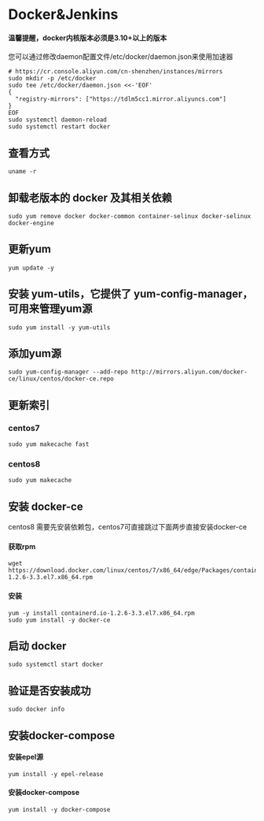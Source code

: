 # Docker&Jenkins

#### 温馨提醒，docker内核版本必须是3.10+以上的版本

您可以通过修改daemon配置文件/etc/docker/daemon.json来使用加速器

```
# https://cr.console.aliyun.com/cn-shenzhen/instances/mirrors
sudo mkdir -p /etc/docker
sudo tee /etc/docker/daemon.json <<-'EOF'
{
  "registry-mirrors": ["https://tdlm5cc1.mirror.aliyuncs.com"]
}
EOF
sudo systemctl daemon-reload
sudo systemctl restart docker
```

## 查看方式

```
uname -r
```

## 卸载老版本的 docker 及其相关依赖
```
sudo yum remove docker docker-common container-selinux docker-selinux docker-engine
```
## 更新yum
```
yum update -y
```
## 安装 yum-utils，它提供了 yum-config-manager，可用来管理yum源
```
sudo yum install -y yum-utils
```
## 添加yum源
```
sudo yum-config-manager --add-repo http://mirrors.aliyun.com/docker-ce/linux/centos/docker-ce.repo
```
## 更新索引

### centos7
```
sudo yum makecache fast
```
### centos8
```
sudo yum makecache
```

## 安装 docker-ce

centos8  需要先安装依赖包，centos7可直接跳过下面两步直接安装docker-ce

#### 获取rpm
```
wget https://download.docker.com/linux/centos/7/x86_64/edge/Packages/containerd.io-1.2.6-3.3.el7.x86_64.rpm
```
#### 安装
```
yum -y install containerd.io-1.2.6-3.3.el7.x86_64.rpm
sudo yum install -y docker-ce
```
## 启动 docker
```
sudo systemctl start docker
```
## 验证是否安装成功
```
sudo docker info
```

## 安装docker-compose
#### 安装epel源
```
yum install -y epel-release
```
#### 安装docker-compose
```
yum install -y docker-compose 
```

